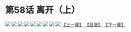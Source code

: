 # 第58话 离开（上）
![](https://mhpic.xiaomingtaiji.net/comic/D/斗破苍穹拆分版/58话/1.jpg-zymk.middle.webp)
![](https://mhpic.xiaomingtaiji.net/comic/D/斗破苍穹拆分版/58话/2.jpg-zymk.middle.webp)
![](https://mhpic.xiaomingtaiji.net/comic/D/斗破苍穹拆分版/58话/3.jpg-zymk.middle.webp)
![](https://mhpic.xiaomingtaiji.net/comic/D/斗破苍穹拆分版/58话/4.jpg-zymk.middle.webp)
![](https://mhpic.xiaomingtaiji.net/comic/D/斗破苍穹拆分版/58话/5.jpg-zymk.middle.webp)
![](https://mhpic.xiaomingtaiji.net/comic/D/斗破苍穹拆分版/58话/6.jpg-zymk.middle.webp)
![](https://mhpic.xiaomingtaiji.net/comic/D/斗破苍穹拆分版/58话/7.jpg-zymk.middle.webp)
![](https://mhpic.xiaomingtaiji.net/comic/D/斗破苍穹拆分版/58话/8.jpg-zymk.middle.webp)
![](https://mhpic.xiaomingtaiji.net/comic/D/斗破苍穹拆分版/58话/9.jpg-zymk.middle.webp)
[【上一章】](./57.md)
[【目录】](./READMD.md)
[【下一章】](./59.md)

